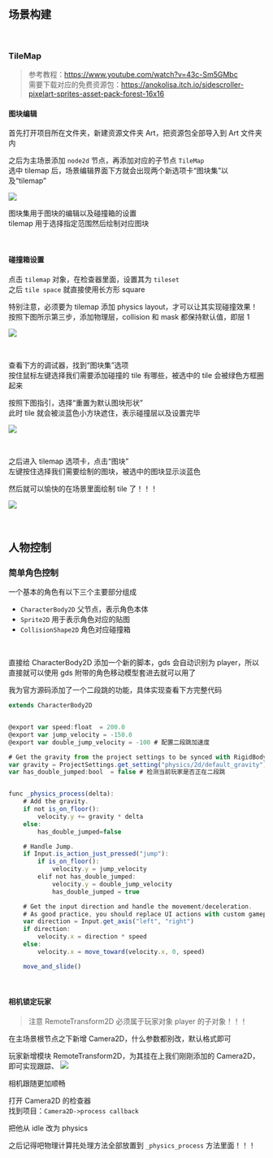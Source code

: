 ## 场景构建

<br>

### TileMap

> 参考教程：https://www.youtube.com/watch?v=43c-Sm5GMbc  
> 需要下载对应的免费资源包：https://anokolisa.itch.io/sidescroller-pixelart-sprites-asset-pack-forest-16x16

#### 图块编辑

首先打开项目所在文件夹，新建资源文件夹 Art，把资源包全部导入到 Art 文件夹内

之后为主场景添加 `node2d` 节点，再添加对应的子节点 `TileMap`  
选中 tilemap 后，场景编辑界面下方就会出现两个新选项卡“图块集”以及“tilemap”

![](./img/gd-scene/gs1.png)

图块集用于图块的编辑以及碰撞箱的设置  
tilemap 用于选择指定范围然后绘制对应图块

<br>

#### 碰撞箱设置

点击 `tilemap` 对象，在检查器里面，设置其为 `tileset`  
之后 `tile space` 就直接使用长方形 square

特别注意，必须要为 tilemap 添加 physics layout，才可以让其实现碰撞效果！  
按照下图所示第三步，添加物理层，collision 和 mask 都保持默认值，即层 1

![](./img/gd-scene/gs2.png)

<br>

查看下方的调试器，找到“图块集”选项  
按住鼠标左键选择我们需要添加碰撞的 tile 有哪些，被选中的 tile 会被绿色方框圈起来

按照下图指引，选择“重置为默认图块形状”  
此时 tile 就会被淡蓝色小方块遮住，表示碰撞层以及设置完毕

![](./img/gd-scene/gs3.png)

<br>

之后进入 tilemap 选项卡，点击“图块”  
左键按住选择我们需要绘制的图块，被选中的图块显示淡蓝色

然后就可以愉快的在场景里面绘制 tile 了！！！

![](./img/gd-scene/gs4.png)

<br>

## 人物控制

### 简单角色控制

一个基本的角色有以下三个主要部分组成

- `CharacterBody2D` 父节点，表示角色本体
- `Sprite2D` 用于表示角色对应的贴图
- `CollisionShape2D` 角色对应碰撞箱

<br>

直接给 CharacterBody2D 添加一个新的脚本，gds 会自动识别为 player，所以直接就可以使用 gds 附带的角色移动模型套进去就可以用了

我为官方源码添加了一个二段跳的功能，具体实现查看下方完整代码

```js
extends CharacterBody2D


@export var speed:float	 = 200.0
@export var jump_velocity = -150.0
@export var double_jump_velocity = -100 # 配置二段跳加速度

# Get the gravity from the project settings to be synced with RigidBody nodes.
var gravity = ProjectSettings.get_setting("physics/2d/default_gravity")
var has_double_jumped:bool  = false # 检测当前玩家是否正在二段跳


func _physics_process(delta):
	# Add the gravity.
	if not is_on_floor():
		velocity.y += gravity * delta
	else:
		has_double_jumped=false

	# Handle Jump.
	if Input.is_action_just_pressed("jump"):
		if is_on_floor():
			velocity.y = jump_velocity
		elif not has_double_jumped:
			velocity.y = double_jump_velocity
			has_double_jumped = true

	# Get the input direction and handle the movement/deceleration.
	# As good practice, you should replace UI actions with custom gameplay actions.
	var direction = Input.get_axis("left", "right")
	if direction:
		velocity.x = direction * speed
	else:
		velocity.x = move_toward(velocity.x, 0, speed)

	move_and_slide()

```

<br>

#### 相机锁定玩家

> 注意 RemoteTransform2D 必须属于玩家对象 player 的子对象！！！

在主场景根节点之下新增 Camera2D，什么参数都别改，默认格式即可

玩家新增模块 RemoteTransform2D，为其挂在上我们刚刚添加的 Camera2D，即可实现跟踪、
![](./img/gd-scene/gs6.png)

相机跟随更加顺畅

打开 Camera2D 的检查器  
找到项目：`Camera2D->process callback`

把他从 idle 改为 physics

之后记得吧物理计算扥处理方法全部放置到 `_physics_process` 方法里面！！！

<br>
